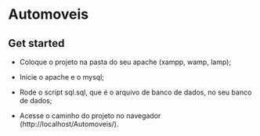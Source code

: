 # Automoveis

## Get started

* Coloque o projeto na pasta do seu apache (xampp, wamp, lamp);

* Inicie o apache e o mysql;

* Rode o script sql.sql, que é o arquivo de banco de dados, no seu banco de dados;

* Acesse o caminho do projeto no navegador (http://localhost/Automoveis/).

